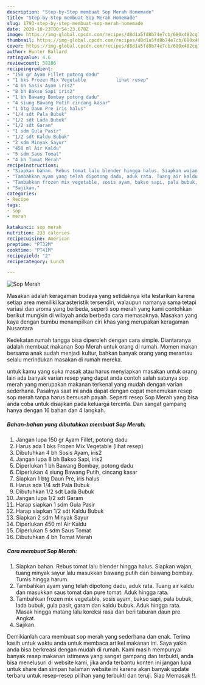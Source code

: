 ```yaml
---
description: "Step-by-Step membuat Sop Merah Homemade"
title: "Step-by-Step membuat Sop Merah Homemade"
slug: 1793-step-by-step-membuat-sop-merah-homemade
date: 2020-10-23T00:54:23.678Z
image: https://img-global.cpcdn.com/recipes/d8d1a5fd8b74e7cb/680x482cq70/sop-merah-foto-resep-utama.jpg
thumbnail: https://img-global.cpcdn.com/recipes/d8d1a5fd8b74e7cb/680x482cq70/sop-merah-foto-resep-utama.jpg
cover: https://img-global.cpcdn.com/recipes/d8d1a5fd8b74e7cb/680x482cq70/sop-merah-foto-resep-utama.jpg
author: Hunter Ballard
ratingvalue: 4.6
reviewcount: 38286
recipeingredient:
- "150 gr Ayam Fillet potong dadu"
- "1 bks Frozen Mix Vegetable           lihat resep"
- "4 bh Sosis Ayam iris2"
- "8 bh Bakso Sapi iris2"
- "1 bh Bawang Bombay potong dadu"
- "4 siung Bawang Putih cincang kasar"
- "1 btg Daun Pre iris halus"
- "1/4 sdt Pala Bubuk"
- "1/2 sdt Lada Bubuk"
- "1/2 sdt Garam"
- "1 sdm Gula Pasir"
- "1/2 sdt Kaldu Bubuk"
- "2 sdm Minyak Sayur"
- "450 ml Air Kaldu"
- "5 sdm Saus Tomat"
- "4 bh Tomat Merah"
recipeinstructions:
- "Siapkan bahan. Rebus tomat lalu blender hingga halus. Siapkan wajan, tuang minyak sayur lalu masukkan bawang putih dan bawang bombay. Tumis hingga harum."
- "Tambahkan ayam yang telah dipotong dadu, aduk rata. Tuang air kaldu dan masukkan saus tomat dan pure tomat. Aduk hingga rata."
- "Tambahkan frozen mix vegetable, sosis ayam, bakso sapi, pala bubuk, lada bubuk, gula pasir, garam dan kaldu bubuk. Aduk hingga rata. Masak hingga matang lalu koreksi rasa dan beri taburan daun pre. Angkat."
- "Sajikan."
categories:
- Recipe
tags:
- sop
- merah

katakunci: sop merah 
nutrition: 233 calories
recipecuisine: American
preptime: "PT32M"
cooktime: "PT41M"
recipeyield: "2"
recipecategory: Lunch

---
```



![Sop Merah](https://img-global.cpcdn.com/recipes/d8d1a5fd8b74e7cb/680x482cq70/sop-merah-foto-resep-utama.jpg)

Masakan adalah keragaman budaya yang setidaknya kita lestarikan karena setiap area memiliki karasteristik tersendiri, walaupun namanya sama tetapi variasi dan aroma yang berbeda, seperti sop merah yang kami contohkan berikut mungkin di wilayah anda berbeda cara memasaknya. Masakan yang kaya dengan bumbu menampilkan ciri khas yang merupakan keragaman Nusantara



Kedekatan rumah tangga bisa diperoleh dengan cara simple. Diantaranya adalah membuat makanan Sop Merah untuk orang di rumah. Momen makan bersama anak sudah menjadi kultur, bahkan banyak orang yang merantau selalu merindukan masakan di rumah mereka.

untuk kamu yang suka masak atau harus menyiapkan masakan untuk orang lain ada banyak varian resep yang dapat anda contoh salah satunya sop merah yang merupakan makanan terkenal yang mudah dengan varian sederhana. Pasalnya saat ini anda dapat dengan cepat menemukan resep sop merah tanpa harus bersusah payah.
Seperti resep Sop Merah yang bisa anda coba untuk disajikan pada keluarga tercinta. Dan sangat gampang hanya dengan 16 bahan dan 4 langkah.


<!--inarticleads1-->

##### Bahan-bahan yang dibutuhkan membuat Sop Merah:

1. Jangan lupa 150 gr Ayam Fillet, potong dadu
1. Harus ada 1 bks Frozen Mix Vegetable           (lihat resep)
1. Dibutuhkan 4 bh Sosis Ayam, iris2
1. Jangan lupa 8 bh Bakso Sapi, iris2
1. Diperlukan 1 bh Bawang Bombay, potong dadu
1. Diperlukan 4 siung Bawang Putih, cincang kasar
1. Siapkan 1 btg Daun Pre, iris halus
1. Harus ada 1/4 sdt Pala Bubuk
1. Dibutuhkan 1/2 sdt Lada Bubuk
1. Jangan lupa 1/2 sdt Garam
1. Harap siapkan 1 sdm Gula Pasir
1. Harap siapkan 1/2 sdt Kaldu Bubuk
1. Siapkan 2 sdm Minyak Sayur
1. Diperlukan 450 ml Air Kaldu
1. Diperlukan 5 sdm Saus Tomat
1. Dibutuhkan 4 bh Tomat Merah




<!--inarticleads2-->

##### Cara membuat  Sop Merah:

1. Siapkan bahan. Rebus tomat lalu blender hingga halus. Siapkan wajan, tuang minyak sayur lalu masukkan bawang putih dan bawang bombay. Tumis hingga harum.
1. Tambahkan ayam yang telah dipotong dadu, aduk rata. Tuang air kaldu dan masukkan saus tomat dan pure tomat. Aduk hingga rata.
1. Tambahkan frozen mix vegetable, sosis ayam, bakso sapi, pala bubuk, lada bubuk, gula pasir, garam dan kaldu bubuk. Aduk hingga rata. Masak hingga matang lalu koreksi rasa dan beri taburan daun pre. Angkat.
1. Sajikan.




Demikianlah cara membuat sop merah yang sederhana dan enak. Terima kasih untuk waktu anda untuk membaca artikel makanan ini. Saya yakin anda bisa berkreasi dengan mudah di rumah. Kami masih mempunyai banyak resep makanan istimewa yang sangat gampang dan terbukti, anda bisa menelusuri di website kami, jika anda terbantu konten ini jangan lupa untuk share dan simpan halaman website ini karena akan banyak update terbaru untuk resep-resep pilihan yang terbukti dan teruji. Siap Memasak !!. 
